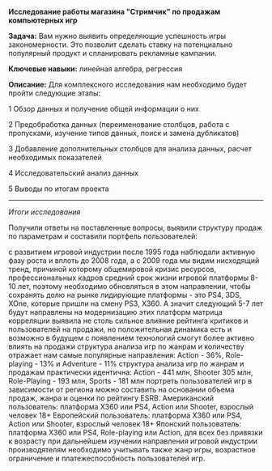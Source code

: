 **Исследование работы магазина "Стримчик" по продажам компьютерных игр**

**Задача:** Вам нужно выявить определяющие успешность игры закономерности. Это позволит сделать ставку на потенциально популярный продукт и спланировать рекламные кампании.

**Ключевые навыки:** линейная алгебра, регрессия

**Описание:** Для комплексного исследования нам необходимо будет пройти следующие этапы:

1 Обзор данных и получение общей информации о них

2 Предобработка данных (переименование столбцов, работа с пропусками, изучение типов данных, поиск и замена дубликатов)

3 Добавление дополнительных столбцов для анализа данных, расчет необходимых показателей

4 Исследовательский анализ данных

5 Выводы по итогам проекта

---

*Итоги исследования*

Получили ответы на поставленные вопросы, выявили структуру продаж по параметрам и составили портфель пользователей:

с развитием игровой индустрии после 1995 года наблюдали активную фазу роста и вплоть до 2008 года, а с 2009 года мы видим нисходящий тренд, причиной которому общемировой кризис ресурсов, профессиональных кадров
средний срок жизни игровой платформы 8-10 лет, поэтому необходимо обновляться в этом направлении, чтобы сохранять долю на рынке
лидирующие платформы - это PS4, 3DS, XOne, которые пришли на смену PS3, X360. А значит следующий 5-7 лет будут направлены на модернизацию этих платформ
матрица корреляции выявила не столь сильное влияние рейтинга критиков и пользователей на продажи, но положительная динамика есть и возможно в будущем с появлением технологий смогут более активно влиять на продажи
структура анализа игр по жанрам и количеству отражает нам самые популярные направления: Action - 36%, Role-playing - 13% и Adventure - 11%
структура анализа игр по жанрам и продажам практически идентична: Action - 441 млн, Shooter 305 млн, Role-Playing - 193 млн, Sports - 181 млн
портреть пользователей игр в зависимости от региона можно составить на основании объема продаж, жанра и оценки по рейтингу ESRB.
Американский пользователь: платформа X360 или PS4, Action или Shooter, взрослый человек 18+
Европейский пользователь: платформа X360 или PS4, Action или Shooter, взрослый человек 18+
Японский пользователь: платформа X360 или PS4, Role-playing или Action, для всех без привязки к возрасту
при дальнейшем изучении направления игровой индустрии производятелям необходимо учитывать также жанр игры, возрастное ограничение и платежеспособность пользователей игр.
